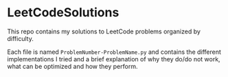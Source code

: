 # LeetCodeSolutions

This repo contains my solutions to LeetCode problems organized by difficulty.

Each file is named `ProblemNumber-ProblemName.py` and contains the different implementations I tried and a brief explanation of why they do/do not work, what can be optimized and how they perform.
